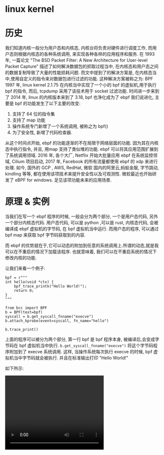 # linux kernel

# 历史 

我们知道内核一般分为用户态和内核态, 内核台将负责对硬件进行调度工作, 而用户态则根据内核态的各种系统调用, 来实现各种各样的应用程序和服务.
在 1993 年, 一篇论文 "The BSD Packet Filter: A New Architecture for User-level Packet Capture" 描述了如何解决数据包的抓取过程当中, 在内核态和用户态之间的数据复制导致了大量的性能损耗问题.
而文中提到了的解决方案是, 在内核态当中,使用自定义的指令来对数据包进行过滤的功能. 这种解决方案被称之为: BPF
1997 年, linux kernel 2.1.75 在内核当中实现了一个小的 bpf 的虚拟机,用于执行 bpf 的指令, 而后, tcpdump 采用了该技术用于 socket 过滤功能.
时间进一步来到了 2014 年, linux 的内核版本来到了 3.18, bpf 也净化成为了 ebpf
我们说进化, 主要是 bpf 的功能发生了以下主要的改变: 
1. 支持了 64 位的指令集
2. 支持了 map 功能
3. 操作系统专门新增了一个系统调用, 被称之为 bpf()
4. 为了安全性, 新增了代码检查器.

从这个时间点开始, ebpf 的功能逐渐的不在局限于网络层面的功能. 因为其在内核态中执行指令, 并且, 用map 支持了类似堆的功能. ebpf 可以将其应用范围扩展到了系统调用领域. 
2016 年, 各个大厂, Netflix 开始大批量应用 ebpf 在系统监控领域, Cilium 项目启动, 2017 年, Facebook 的所有流量都使用 ebpf 的 xdp 来进行处理.
如今, 国外的 GCP , AWS, RedHat, 微软
国内的阿里云,蚂蚁金服, 字节跳动, kindling 等等, 都在使用该项技术来提升安全性以及可观测性.
微软最近也开始研发了 eBPF for windows. 足见该项功能未来的应用场景.

# 原理 & 实例

当我们在写一个 ebpf 程序的时候, 一般会分为两个部分, 一个是用户态代码, 另外一个部分内核态代码. 
用户态代码, 可以是 python ,可以是 rust, 内核态代码, 会被编译成 ebpf 虚拟机的字节码, 在 bpf 虚拟机当中运行. 
而用户态的程序, 可以通过 bpf map 来获取 bpf 字节码获取到的内容.

而 ebpf 的优势就在于,它可以动态的附加到任意的系统调用上.所谓的动态,就是我可以在不重启的情况下加载该程序.
也就意味着, 我们可以在不重启系统的情况下修改内核的功能.

让我们来看一个例子:

```
bpf = r"""
int hello(void *ctx) {
    bpf_trace_printk("Hello World!");
    return 0;
}
"""

from bcc import BPF
b = BPF(text=bpf)
syscall = b.get_syscall_fnname("execve")
b.attach_kprobe(event=syscall, fn_name="hello")

b.trace_print()
```

上面的程序可以被分为两个部分, 第一行 bpf 是 bpf 程序本身, 被编译后,会变成字节码在 bpf 虚拟机当中执行.
`b.get_syscall_fnname("execve")` 将这个字节码程序附加到了 execve 系统调用.
这样, 当操作系统每次执行 execve 的时候, bpf 虚拟机当中字节码就会被执行. 并且在标准输出打印 "Hello World!"

如下所示:

<video width="320" height="240" controls>
  <source src="ebpfhello.mov" type="video/mov">
</video>

